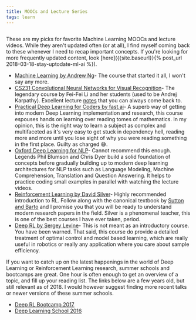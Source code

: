 ```yaml
---
title: MOOCs and Lecture Series
tags: learn
---
```


<figure class="align-center">
  <img src="{{ site.url }}{{ site.baseurl }}/assets/images/books.jpg" alt="">
</figure> 

These are my picks for favorite Machine Learning MOOCs and lecture videos.
While they aren't updated often (or at all), I find myself coming back to these
whenever I need to recap important concepts. If you're looking for more
frequently updated content, look [here]({{site.baseurl}}{% post_url
2018-03-18-stay-uptodate-ml-ai %}).

- [Machine Learning by Andrew
  Ng](https://www.coursera.org/learn/machine-learning)- The course that started
  it all, I won't say any more.
- [CS231 Convolutional Neural Networks for Visual
  Recognition](http://cs231n.stanford.edu/)- The legendary course by Fei-Fei Li
  and her students (used to be Andrej Karpathy). Excellent lecture
  [notes](http://cs231n.github.io/) that you can always come back to.
- [Practical Deep Learning for Coders by fast.ai](http://course.fast.ai/)- A
  superb way of getting into modern Deep Learning implementation and research,
  this course espouses hands on learning over reading tomes of mathematics. In
  my opinion, this is the right way to learn a subject as complex and
  multifaceted as it's very easy to get stuck in dependency hell, reading more
  and more until you lose sight of why you were reading something in the first
  place. Guilty as charged :sweat_smile:.
- [Oxford Deep Learning for NLP](https://github.com/oxford-cs-deepnlp-2017/lectures)- Cannot
 recommend this enough. Legends Phil Blumson and Chris Dyer build a solid
 foundation of concepts before gradually building up to modern deep learning
 architectures for NLP tasks such as Language Modeling, Machine Comprehension,
 Translation and Question Answering. It helps to practice coding small examples
 in parallel with watching the lecture videos.
- [Reinforcement Learning by David
  Silver](http://www0.cs.ucl.ac.uk/staff/D.Silver/web/Teaching.html)- Highly
  recommended introduction to RL. Follow along with the canonical textbook by
  [Sutton and Barto](http://incompleteideas.net/book/bookdraft2018mar11.pdf)
  and I promise you that you will be ready to understand modern research papers
  in the field. Silver is a phenomenal teacher, this is one of the best courses
  I have ever taken, period.
- [Deep RL by Sergey Levine](http://rll.berkeley.edu/deeprlcourse/)- This is
  not meant as an introductory course. You have been warned. That said, this
  course do provide a detailed treatment of optimal control and model based
  learning, which are really useful in robotics or really any application where
  you care about sample efficiency.

If you want to catch up on the latest happenings in the world of Deep Learning
or Reinforcement Learning research, summer schools and bootcamps are great. One
hour is often enough to get an overview of a topic, and fill up your reading
list.  The links below are a few years old, but still relevant as of 2018. I
would however suggest finding more recent talks or newer versions of these
summer schools.

- [Deep RL Bootcamp
  2017](https://www.youtube.com/playlist?list=PLAdk-EyP1ND8MqJEJnSvaoUShrAWYe51U) 
- [Deep Learning School
  2016](https://www.youtube.com/playlist?list=PLrAXtmErZgOfMuxkACrYnD2fTgbzk2THW)

